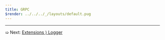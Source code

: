 ```yaml
---
title: GRPC
$render: ../../../_/layouts/default.pug
---
```


---

➯ Next: [Extensions &rangle; Logger](./docs/extensions/logger)
